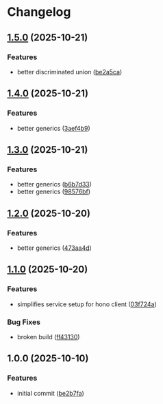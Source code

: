 # Changelog

## [1.5.0](https://github.com/gcp-tools/hono/compare/v1.4.0...v1.5.0) (2025-10-21)

### Features

* better discriminated union ([be2a5ca](https://github.com/gcp-tools/hono/commit/be2a5caf5fbf9b75086e443cf9ce2cbb632ca92f))

## [1.4.0](https://github.com/gcp-tools/hono/compare/v1.3.0...v1.4.0) (2025-10-21)

### Features

* better generics ([3aef4b9](https://github.com/gcp-tools/hono/commit/3aef4b9aa7ee29fa71b65f1a7205dccf2f0a73cd))

## [1.3.0](https://github.com/gcp-tools/hono/compare/v1.2.0...v1.3.0) (2025-10-21)

### Features

* better generics ([b6b7d33](https://github.com/gcp-tools/hono/commit/b6b7d333ea4ed0579227ecc4ba3b9e514a591d1d))
* better generics ([98576bf](https://github.com/gcp-tools/hono/commit/98576bf81cc9a083b0a895d22209901a4ea3d40e))

## [1.2.0](https://github.com/gcp-tools/hono/compare/v1.1.0...v1.2.0) (2025-10-20)

### Features

* better generics ([473aa4d](https://github.com/gcp-tools/hono/commit/473aa4db74a76570f6c5163697d5ec6b6ad97ac0))

## [1.1.0](https://github.com/gcp-tools/hono/compare/v1.0.0...v1.1.0) (2025-10-20)

### Features

* simplifies service setup for hono client ([03f724a](https://github.com/gcp-tools/hono/commit/03f724a450653ab351525f9d2a440eddd1a1b184))

### Bug Fixes

* broken build ([ff43130](https://github.com/gcp-tools/hono/commit/ff431304b3ee4112b85eb8cc7bd0e0e77cbafaa2))

## 1.0.0 (2025-10-10)

### Features

* initial commit ([be2b7fa](https://github.com/gcp-tools/hono/commit/be2b7faab77e83dcd79df9cd8b80a33889995667))
